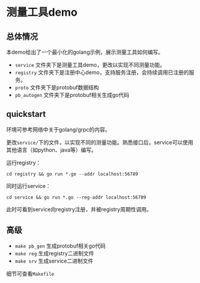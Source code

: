 # 测量工具demo

## 总体情况

本demo给出了一个最小化的golang示例，展示测量工具如何编写。

* `service` 文件夹下是测量工具demo，更改以实现不同测量功能。
* `registry` 文件夹下是注册中心demo，支持服务注册，会持续调用已注册的服务。
* `proto` 文件夹下是protobuf数据结构
* `pb_autogen` 文件夹下是protobuf相关生成go代码

## quickstart
环境可参考网络中关于golang/grpc的内容。

更改`service/`下的文件，以实现不同的测量功能。熟悉接口后，service可以使用其他语言（如python、java等）编写。

运行registry：
```shell
cd registry && go run *.go --addr localhost:56789
```

同时运行service：
```shell
cd service && go run *.go --reg-addr localhost:56789
```

此时可看到service向registry注册，并被registry周期性调用。

## 高级

* `make pb_gen` 生成protobuf相关go代码
* `make reg` 生成registry二进制文件
* `make srv` 生成service二进制文件

细节可查看`Makefile`
